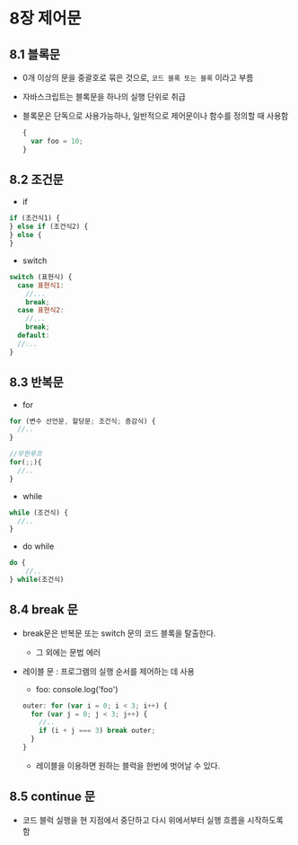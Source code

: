 # 8장 제어문

## 8.1 블록문

- 0개 이상의 문을 중괄호로 묶은 것으로, `코드 블록 또는 블록` 이라고 부름

- 자바스크립트는 블록문을 하나의 실행 단위로 취급

- 블록문은 단독으로 사용가능하나, 일반적으로 제어문이나 함수를 정의할 때 사용함

  ```js
  {
    var foo = 10;
  }
  ```

## 8.2 조건문

- if

```js
if (조건식1) {
} else if (조건식2) {
} else {
}
```

- switch

```js
switch (표현식) {
  case 표현식1:
    //...
    break;
  case 표현식2:
    //...
    break;
  default:
  //...
}
```

## 8.3 반복문

- for

```js
for (변수 선언문, 할당문; 조건식; 증감식) {
  //..
}

//무한루프
for(;;){
  //..
}
```

- while

```js
while (조건식) {
  //..
}
```

- do while

``` js
do {
	//..
} while(조건식)
```

## 8.4 break 문

- break문은 반복문 또는 switch 문의 코드 블록을 탈출한다.

  - 그 외에는 문법 에러

- 레이블 문 : 프로그램의 실행 순서를 제어하는 데 사용

  - foo: console.log('foo')

  ```js
  outer: for (var i = 0; i < 3; i++) {
    for (var j = 0; j < 3; j++) {
      //..
      if (i + j === 3) break outer;
    }
  }
  ```

  - 레이블을 이용하면 원하는 블럭을 한번에 벗어날 수 있다.

## 8.5 continue 문

- 코드 블럭 실행을 현 지점에서 중단하고 다시 위에서부터 실행 흐름을 시작하도록 함
